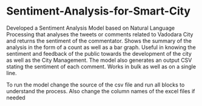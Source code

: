 # Sentiment-Analysis-for-Smart-City
Developed a Sentiment Analysis Model based on Natural Language Processing that analyses the tweets or comments related to Vadodara City and returns the sentiment of the commentator.
Shows the summary of the analysis in the form of a count as well as a bar graph.
Useful in knowing the sentiment and feedback of the public towards the development of the city as well as the City Management.
The model also generates an output CSV stating the sentiment of each comment. Works in bulk as well as on a single line.

To run the model change the source of the csv file and run all blocks to understand the process. Also change the column names of the excel files if needed
